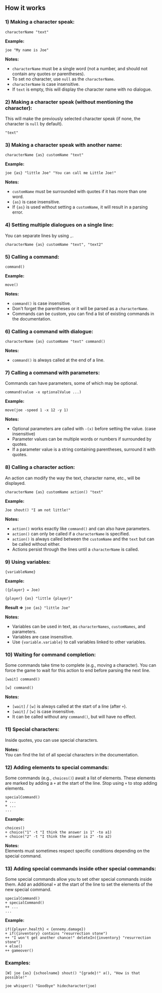 ## How it works

### 1) Making a character speak:

```
characterName "text"
```

**Example:**

```
joe "My name is Joe"
```

**Notes:**
- `characterName` must be a single word (not a number, and should not contain any quotes or parentheses).
- To set no character, use `null` as the `characterName`.
- `characterName` is case insensitive.
- If `text` is empty, this will display the character name with no dialogue.

### 2) Making a character speak (without mentioning the character):

This will make the previously selected character speak (if none, the character is `null` by default).

```
"text"
```

### 3) Making a character speak with another name:

```
characterName {as} customName "text"
```

**Example:**

```
joe {as} "little Joe" "You can call me Little Joe!"
```

**Notes:**
- `customName` must be surrounded with quotes if it has more than one word.
- `{as}` is case insensitive.
- If `{as}` is used without setting a `customName`, it will result in a parsing error.

### 4) Setting multiple dialogues on a single line:

You can separate lines by using `,`.

```
characterName {as} customName "text", "text2"
```

### 5) Calling a command:

```
command()
```

**Example:**

```
move()
```

**Notes:**
- `command()` is case insensitive.
- Don't forget the parentheses or it will be parsed as a `characterName`.
- Commands can be custom, you can find a list of existing commands in the documentation.

### 6) Calling a command with dialogue:

```
characterName {as} customName "text" command()
```

**Notes:**
- `command()` is always called at the end of a line.

### 7) Calling a command with parameters:

Commands can have parameters, some of which may be optional.

```
command(value -x optionalValue ...)
```

**Example:**

```
move(joe -speed 1 -x 12 -y 1)
```

**Notes:**
- Optional parameters are called with `-(x)` before setting the value. (case insensitive)
- Parameter values can be multiple words or numbers if surrounded by quotes.
- If a parameter value is a string containing parentheses, surround it with quotes.

### 8) Calling a character action:

An action can modify the way the text, character name, etc., will be displayed.

```
characterName {as} customName action() "text"
```

**Example:**

```
Joe shout() "I am not little!"
```

**Notes:**
- `action()` works exactly like `command()` and can also have parameters.
- `action()` can only be called if a `characterName` is specified.
- `action()` is always called between the `customName` and the `text` but can be called without either.
- Actions persist through the lines until a `characterName` is called.

### 9) Using variables:

```
{variableName}
```

**Example:** 

`({player} = Joe)`

```
{player} {as} "little {player}"
```
**Result =>** `joe {as} "little Joe"`

**Notes:**
- Variables can be used in text, as `characterNames`, `customNames`, and parameters.
- Variables are case insensitive.
- Use `{variable.variable}` to call variables linked to other variables.

### 10) Waiting for command completion:

Some commands take time to complete (e.g., moving a character). You can force the game to wait for this action to end before parsing the next line.

```
[wait] command()
```

```
[w] command()
```

**Notes:**
- `[wait]` / `[w]` is always called at the start of a line (after `+`).
- `[wait]` / `[w]` is case insensitive.
- It can be called without any `command()`, but will have no effect.

### 11) Special characters:

Inside quotes, you can use special characters.

**Notes:**  
You can find the list of all special characters in the documentation.

### 12) Adding elements to special commands:

Some commands (e.g., `choices()`) await a list of elements. These elements are marked by adding a `+` at the start of the line. Stop using `+` to stop adding elements.

```
specialCommand()
+ ...
+ ...
...
```

**Example:**

```
choices()
+ choice("1" -t "I think the answer is 1" -to a1)
+ choice("2" -t "I think the answer is 2" -to a2)
```

**Notes:**  
Elements must sometimes respect specific conditions depending on the special command.

### 13) Adding special commands inside other special commands:

Some special commands allow you to set other special commands inside them. Add an additional `+` at the start of the line to set the elements of the new special command.


```
specialCommand()
+ specialCommand()
++ ...
...
```

**Example:**

```
if({player.health} < {ennemy.damage})
+ if({inventory} contains "resurrection stone")
++ "I won't get another chance!" deleteIn({inventory} "resurrection stone")
+ else()
++ gameover()
```

### Examples:

```
[W] joe {as} {schoolname} shout() "{grade}!" a(), "How is that possible!"
```
```
joe whisper() "Goodbye" hidecharacter(joe)
```